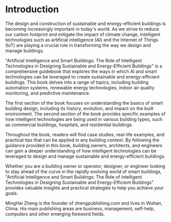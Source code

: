 # Introduction

The design and construction of sustainable and energy-efficient buildings is becoming increasingly important in today's world. As we strive to reduce our carbon footprint and mitigate the impact of climate change, intelligent technologies such as artificial intelligence (AI) and the Internet of Things (IoT) are playing a crucial role in transforming the way we design and manage buildings.

"Artificial Intelligence and Smart Buildings: The Role of Intelligent Technologies in Designing Sustainable and Energy-Efficient Buildings" is a comprehensive guidebook that explores the ways in which AI and smart technologies can be leveraged to create sustainable and energy-efficient buildings. This book delves into a range of topics, including building automation systems, renewable energy technologies, indoor air quality monitoring, and predictive maintenance.

The first section of the book focuses on understanding the basics of smart building design, including its history, evolution, and impact on the built environment. The second section of the book provides specific examples of how intelligent technologies are being used in various building types, such as commercial buildings, hospitals, and residential buildings.

Throughout the book, readers will find case studies, real-life examples, and practical tips that can be applied in any building context. By following the guidance provided in this book, building owners, architects, and engineers can gain a deeper understanding of how intelligent technologies can be leveraged to design and manage sustainable and energy-efficient buildings.

Whether you are a building owner or operator, designer, or engineer looking to stay ahead of the curve in the rapidly evolving world of smart buildings, "Artificial Intelligence and Smart Buildings: The Role of Intelligent Technologies in Designing Sustainable and Energy-Efficient Buildings" provides valuable insights and practical strategies to help you achieve your goals.

MingHai Zheng is the founder of zhengpublishing.com and lives in Wuhan, China. His main publishing areas are business, management, self-help, computers and other emerging foreword fields.
